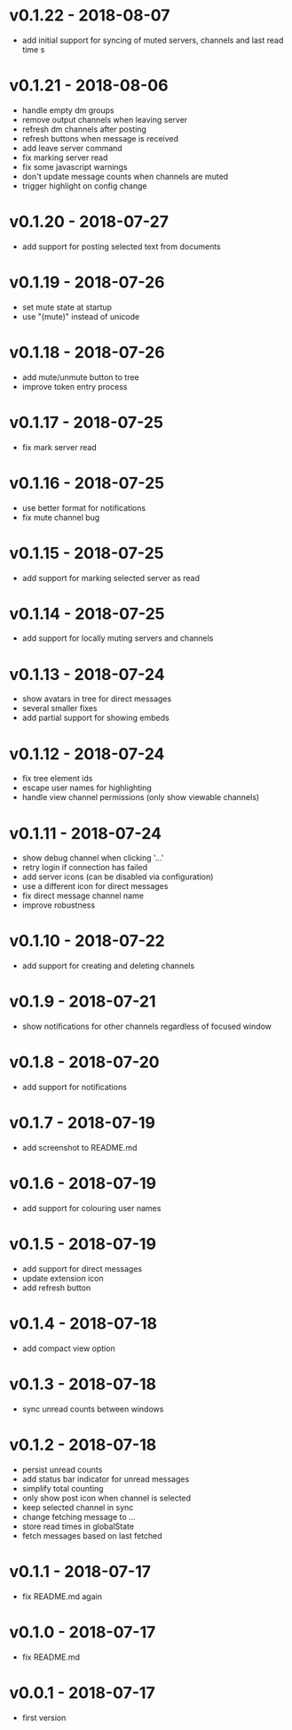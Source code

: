 
# v0.1.22 - 2018-08-07
- add initial support for syncing of muted servers, channels and last read time
s
# v0.1.21 - 2018-08-06
- handle empty dm groups
- remove output channels when leaving server
- refresh dm channels after posting
- refresh buttons when message is received
- add leave server command
- fix marking server read
- fix some javascript warnings
- don't update message counts when channels are muted
- trigger highlight on config change

# v0.1.20 - 2018-07-27
- add support for posting selected text from documents

# v0.1.19 - 2018-07-26
- set mute state at startup
- use "(mute)" instead of unicode

# v0.1.18 - 2018-07-26
- add mute/unmute button to tree
- improve token entry process

# v0.1.17 - 2018-07-25
- fix mark server read

# v0.1.16 - 2018-07-25
- use better format for notifications
- fix mute channel bug

# v0.1.15 - 2018-07-25
- add support for marking selected server as read

# v0.1.14 - 2018-07-25
- add support for locally muting servers and channels

# v0.1.13 - 2018-07-24
- show avatars in tree for direct messages
- several smaller fixes
- add partial support for showing embeds

# v0.1.12 - 2018-07-24
- fix tree element ids
- escape user names for highlighting
- handle view channel permissions (only show viewable channels)

# v0.1.11 - 2018-07-24
- show debug channel when clicking '...'
- retry login if connection has failed
- add server icons (can be disabled via configuration)
- use a different icon for direct messages
- fix direct message channel name
- improve robustness

# v0.1.10 - 2018-07-22
- add support for creating and deleting channels

# v0.1.9 - 2018-07-21
- show notifications for other channels regardless of focused window

# v0.1.8 - 2018-07-20
- add support for notifications

# v0.1.7 - 2018-07-19
- add screenshot to README.md

# v0.1.6 - 2018-07-19
- add support for colouring user names

# v0.1.5 - 2018-07-19
- add support for direct messages
- update extension icon
- add refresh button

# v0.1.4 - 2018-07-18
- add compact view option

# v0.1.3 - 2018-07-18
- sync unread counts between windows

# v0.1.2 - 2018-07-18
- persist unread counts
- add status bar indicator for unread messages
- simplify total counting
- only show post icon when channel is selected
- keep selected channel in sync
- change fetching message to ...
- store read times in globalState
- fetch messages based on last fetched

# v0.1.1 - 2018-07-17
- fix README.md again

# v0.1.0 - 2018-07-17
- fix README.md

# v0.0.1 - 2018-07-17
- first version
